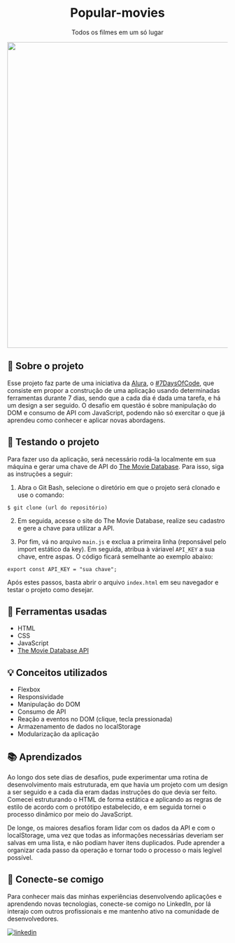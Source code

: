 <h1 align='center'>Popular-movies</h1>
<p align='center'>Todos os filmes em um só lugar</p>

<div align='center'>
  <img src='https://github.com/gustavo-atanazio/popular-movies/assets/124182846/94aa3893-4e73-4db7-99d2-d2814b14a509' width='700px'/>
</div>

## 📘 Sobre o projeto
Esse projeto faz parte de uma iniciativa da [Alura](https://www.alura.com.br/), o [#7DaysOfCode](https://7daysofcode.io/), que consiste em propor a construção de uma aplicação usando determinadas ferramentas durante 7 dias, sendo que a cada dia é dada uma tarefa, e há um design a ser seguido. O desafio em questão é sobre manipulação do DOM e consumo de API com JavaScript, podendo não só exercitar o que já aprendeu como conhecer e aplicar novas abordagens.

## 🚀 Testando o projeto
Para fazer uso da aplicação, será necessário rodá-la localmente em sua máquina e gerar uma chave de API do [The Movie Database](https://developer.themoviedb.org/docs). Para isso, siga as instruções a seguir:

1. Abra o Git Bash, selecione o diretório em que o projeto será clonado e use o comando:
```
$ git clone (url do repositório)
```

2. Em seguida, acesse o site do The Movie Database, realize seu cadastro e gere a chave para utilizar a API.

3. Por fim, vá no arquivo ``` main.js ``` e exclua a primeira linha (reponsável pelo import estático da key). Em seguida, atribua à váriavel ``` API_KEY ``` a sua chave, entre aspas. O código ficará semelhante ao exemplo abaixo:
```
export const API_KEY = "sua chave";
```

Após estes passos, basta abrir o arquivo ``` index.html ``` em seu navegador e testar o projeto como desejar.

## 🔨 Ferramentas usadas
- HTML
- CSS
- JavaScript
- [The Movie Database API](https://developer.themoviedb.org/docs)

## 💡 Conceitos utilizados
- Flexbox
- Responsividade
- Manipulação do DOM
- Consumo de API
- Reação a eventos no DOM (clique, tecla pressionada)
- Armazenamento de dados no localStorage
- Modularização da aplicação

## 📚 Aprendizados
Ao longo dos sete dias de desafios, pude experimentar uma rotina de desenvolvimento mais estruturada, em que havia um projeto com um design a ser seguido e a cada dia eram dadas instruções do que devia ser feito. Comecei estruturando o HTML de forma estática e aplicando as regras de estilo de acordo com o protótipo estabelecido, e em seguida tornei o processo dinâmico por meio do JavaScript.

De longe, os maiores desafios foram lidar com os dados da API e com o localStorage, uma vez que todas as informações necessárias deveriam ser salvas em uma lista, e não podiam haver itens duplicados. Pude aprender a organizar cada passo da operação e tornar todo o processo o mais legível possível. 

## 🤝 Conecte-se comigo
Para conhecer mais das minhas experiências desenvolvendo aplicações e aprendendo novas tecnologias, conecte-se comigo no LinkedIn, por lá interajo com outros profissionais e me mantenho ativo na comunidade de desenvolvedores.

[![linkedin](https://img.shields.io/badge/linkedin-0A66C2?style=for-the-badge&logo=linkedin&logoColor=white)](https://www.linkedin.com/in/gustavo-atanazio)
